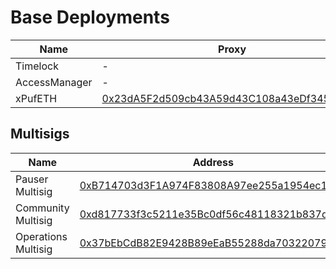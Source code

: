 # Base Deployments


| Name                          | Proxy | Implementation |
| ----------------------------- | ----- | -------------- |
| Timelock                        | - | [0x091f3f5D958A388250e04A0212d59f786a04ab20](https://basescan.org/address/0x091f3f5D958A388250e04A0212d59f786a04ab20) |
| AccessManager                   | - | [0x6f62c8647b7cD3830F21BF0741BAD6f4b838Cb37](https://basescan.org/address/0x6f62c8647b7cD3830F21BF0741BAD6f4b838Cb37) |
| xPufETH   | [0x23dA5F2d509cb43A59d43C108a43eDf34510eff1](https://basescan.org/address/0x23dA5F2d509cb43A59d43C108a43eDf34510eff1) |  [0x291aef5B7E28Bb85DD43824CfCf6c091f7Dc3b7F](https://basescan.org/address/0x291aef5B7E28Bb85DD43824CfCf6c091f7Dc3b7F)    | 

## Multisigs
| Name                            | Address |
| ------------------------------- | -------------- |
| Pauser Multisig                | [0xB714703d3F1A974F83808A97ee255a1954ec1537](https://basescan.org/address/0xB714703d3F1A974F83808A97ee255a1954ec1537) |
| Community Multisig                | [0xd817733f3c5211e35Bc0df56c48118321b837dc1](https://basescan.org/address/0xd817733f3c5211e35Bc0df56c48118321b837dc1) |
| Operations Multisig                | [0x37bEbCdB82E9428B89eEaB55288da70322079c46](https://basescan.org/address/0x37bEbCdB82E9428B89eEaB55288da70322079c46) |
